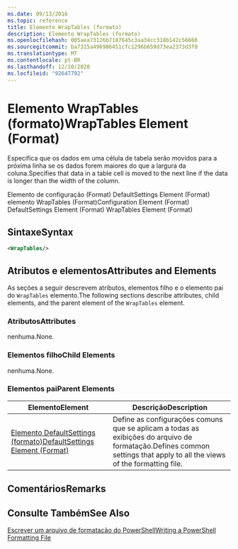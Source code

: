 ```yaml
---
ms.date: 09/13/2016
ms.topic: reference
title: Elemento WrapTables (formato)
description: Elemento WrapTables (formato)
ms.openlocfilehash: 005aea73126b7187645c3aa34cc318b142c56666
ms.sourcegitcommit: ba7315a496986451cfc1296b659d73ea2373d3f0
ms.translationtype: MT
ms.contentlocale: pt-BR
ms.lasthandoff: 12/10/2020
ms.locfileid: "92647792"
---
```

# <a name="wraptables-element-format"></a><span data-ttu-id="71cce-103">Elemento WrapTables (formato)</span><span class="sxs-lookup"><span data-stu-id="71cce-103">WrapTables Element (Format)</span></span>

<span data-ttu-id="71cce-104">Especifica que os dados em uma célula de tabela serão movidos para a próxima linha se os dados forem maiores do que a largura da coluna.</span><span class="sxs-lookup"><span data-stu-id="71cce-104">Specifies that data in a table cell is moved to the next line if the data is longer than the width of the column.</span></span>

<span data-ttu-id="71cce-105">Elemento de configuração (Format) DefaultSettings Element (Format) elemento WrapTables (Format)</span><span class="sxs-lookup"><span data-stu-id="71cce-105">Configuration Element (Format) DefaultSettings Element (Format) WrapTables Element (Format)</span></span>

## <a name="syntax"></a><span data-ttu-id="71cce-106">Sintaxe</span><span class="sxs-lookup"><span data-stu-id="71cce-106">Syntax</span></span>

```xml
<WrapTables/>
```

## <a name="attributes-and-elements"></a><span data-ttu-id="71cce-107">Atributos e elementos</span><span class="sxs-lookup"><span data-stu-id="71cce-107">Attributes and Elements</span></span>

<span data-ttu-id="71cce-108">As seções a seguir descrevem atributos, elementos filho e o elemento pai do `WrapTables` elemento.</span><span class="sxs-lookup"><span data-stu-id="71cce-108">The following sections describe attributes, child elements, and the parent element of the `WrapTables` element.</span></span>

### <a name="attributes"></a><span data-ttu-id="71cce-109">Atributos</span><span class="sxs-lookup"><span data-stu-id="71cce-109">Attributes</span></span>

<span data-ttu-id="71cce-110">nenhuma.</span><span class="sxs-lookup"><span data-stu-id="71cce-110">None.</span></span>

### <a name="child-elements"></a><span data-ttu-id="71cce-111">Elementos filho</span><span class="sxs-lookup"><span data-stu-id="71cce-111">Child Elements</span></span>

<span data-ttu-id="71cce-112">nenhuma.</span><span class="sxs-lookup"><span data-stu-id="71cce-112">None.</span></span>

### <a name="parent-elements"></a><span data-ttu-id="71cce-113">Elementos pai</span><span class="sxs-lookup"><span data-stu-id="71cce-113">Parent Elements</span></span>

|<span data-ttu-id="71cce-114">Elemento</span><span class="sxs-lookup"><span data-stu-id="71cce-114">Element</span></span>|<span data-ttu-id="71cce-115">Descrição</span><span class="sxs-lookup"><span data-stu-id="71cce-115">Description</span></span>|
|-------------|-----------------|
|[<span data-ttu-id="71cce-116">Elemento DefaultSettings (formato)</span><span class="sxs-lookup"><span data-stu-id="71cce-116">DefaultSettings Element (Format)</span></span>](./defaultsettings-element-format.md)|<span data-ttu-id="71cce-117">Define as configurações comuns que se aplicam a todas as exibições do arquivo de formatação.</span><span class="sxs-lookup"><span data-stu-id="71cce-117">Defines common settings that apply to all the views of the formatting file.</span></span>|

## <a name="remarks"></a><span data-ttu-id="71cce-118">Comentários</span><span class="sxs-lookup"><span data-stu-id="71cce-118">Remarks</span></span>

## <a name="see-also"></a><span data-ttu-id="71cce-119">Consulte Também</span><span class="sxs-lookup"><span data-stu-id="71cce-119">See Also</span></span>

[<span data-ttu-id="71cce-120">Escrever um arquivo de formatação do PowerShell</span><span class="sxs-lookup"><span data-stu-id="71cce-120">Writing a PowerShell Formatting File</span></span>](./writing-a-powershell-formatting-file.md)
